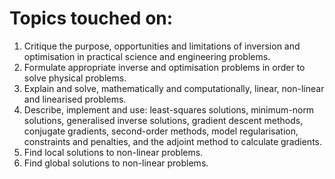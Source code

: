 # Topics touched on:

1.	Critique the purpose, opportunities and limitations of inversion and optimisation in practical science and engineering problems.
2.	Formulate appropriate inverse and optimisation problems in order to solve physical problems.
3.	Explain and solve, mathematically and computationally, linear, non-linear and linearised problems.
4.	Describe, implement and use: least-squares solutions, minimum-norm solutions, generalised inverse solutions, gradient descent methods, conjugate gradients, second-order methods, model regularisation, constraints and penalties, and the adjoint method to calculate gradients.
5.	Find local solutions to non-linear problems.
6.	Find global solutions to non-linear problems. 
